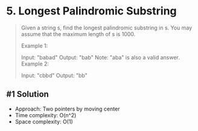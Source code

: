 # 5. Longest Palindromic Substring

> Given a string s, find the longest palindromic substring in s. You may assume that the maximum length of s is 1000.
>
> Example 1:
>
> Input: "babad"
> Output: "bab"
> Note: "aba" is also a valid answer.
> Example 2:
>
> Input: "cbbd"
> Output: "bb"

## #1 Solution

- Approach: Two pointers by moving center
- Time complexity: O(n^2)
- Space complexity: O(1)
